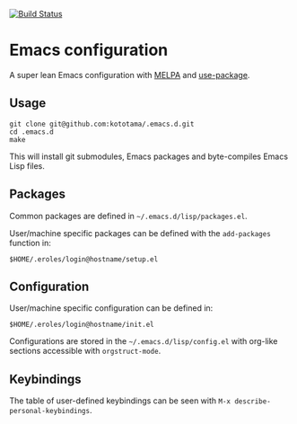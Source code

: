 [![Build Status](https://www.travis-ci.org/kototama/.emacs.d.svg?branch=master)](https://www.travis-ci.org/kototama/.emacs.d)

# Emacs configuration

A super lean Emacs configuration with [MELPA](http://melpa.milkbox.net/) and [use-package](https://github.com/jwiegley/use-package).


## Usage

    git clone git@github.com:kototama/.emacs.d.git
    cd .emacs.d
    make

This will install git submodules, Emacs packages and byte-compiles
Emacs Lisp files.

## Packages

Common packages are defined in ```~/.emacs.d/lisp/packages.el```.

User/machine specific packages can be defined with the
```add-packages``` function in:

    $HOME/.eroles/login@hostname/setup.el

## Configuration

User/machine specific configuration can be defined in:

    $HOME/.eroles/login@hostname/init.el

Configurations are stored in the ```~/.emacs.d/lisp/config.el``` with org-like sections accessible with ```orgstruct-mode```.

## Keybindings

The table of user-defined keybindings can be seen with ```M-x
describe-personal-keybindings```.
